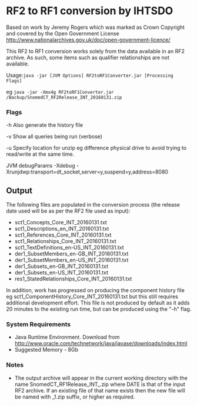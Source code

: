 # RF2 to RF1 conversion by IHTSDO

Based on work by Jeremy Rogers which was marked as Crown Copyright
and covered by the Open Government License http://www.nationalarchives.gov.uk/doc/open-government-licence/

This RF2 to RF1 conversion works solely from the data available in an RF2 archive.  As such, some items such as qualifier relationships are not available.


Usage:<code>java -jar [JVM Options] RF2toRF1Converter.jar [Processing Flags] <RF2 archive location>  </code>

eg  <code>java -jar -Xmx4g RF2toRF1Converter.jar /Backup/SnomedCT_RF2Release_INT_20160131.zip</code>

### Flags

-h	Also generate the history file

-v	Show all queries being run (verbose)

-u	Specify location for unzip eg difference physical drive to avoid trying to read/write at the same time.

JVM debugParams -Xdebug -Xrunjdwp:transport=dt_socket,server=y,suspend=y,address=8080

## Output

The following files are populated in the conversion process (the release date used will be as per the RF2 file used as input):

* sct1_Concepts_Core_INT_20160131.txt
* sct1_Descriptions_en_INT_20160131.txt
* sct1_References_Core_INT_20160131.txt
* sct1_Relationships_Core_INT_20160131.txt
* sct1_TextDefinitions_en-US_INT_20160131.txt
* der1_SubsetMembers_en-GB_INT_20160131.txt
* der1_SubsetMembers_en-US_INT_20160131.txt
* der1_Subsets_en-GB_INT_20160131.txt
* der1_Subsets_en-US_INT_20160131.txt
* res1_StatedRelationships_Core_INT_20160131.txt

In addition, work has progressed on producing the component history file eg sct1_ComponentHistory_Core_INT_20160131.txt but this still requires additional development effort.  This file is not produced by default as it adds 20 minutes to the existing run time, but can be produced using the "-h" flag.

### System Requirements

* Java Runtime Environment.  Download from http://www.oracle.com/technetwork/java/javase/downloads/index.html
* Suggested Memory - 8Gb

### Notes

* The output archive will appear in the current working directory with the name SnomedCT_RF1Release_INT_<DATE>.zip where DATE is that of the input RF2 archive.  If an existing file of that name exists then the new file will be named with _1.zip suffix, or higher as required.

